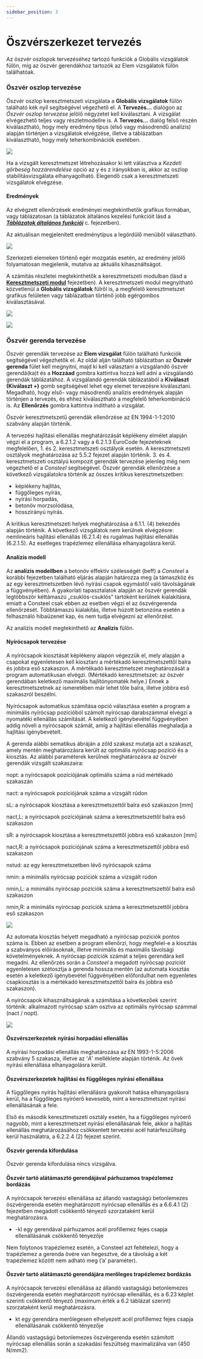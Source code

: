 ```yaml
---
sidebar_position: 3
---
```

# Öszvérszerkezet tervezés

<!-- wp:paragraph -->

Az öszvér oszlopok tervezéséhez tartozó funkciók a Globális vizsgálatok fülön, míg az öszvér gerendákhoz tartozók az Elem vizsgálatok fülön találhatóak.

<!-- /wp:paragraph -->

<!-- wp:heading {"level":3} -->

### Öszvér oszlop tervezése

<!-- /wp:heading -->

<!-- wp:paragraph -->

Öszvér oszlop keresztmetszeti vizsgálata a **Globális vizsgálatok** fülön található kék nyíl segítségével végezhető el. A **Tervezés…** dialógon az _Öszvér oszlop tervezése_ jelölő négyzetet kell kiválasztani. A vizsgálat elvégezhető teljes vagy részletmodellre is. A **Tervezés…** dialóg felső részén kiválasztható, hogy mely eredmény típus (első vagy másodrendű analízis) alapján történjen a vizsgálatok elvégzése, illetve a táblázatban kiválasztható, hogy mely teherkombinációk esetében.

<!-- /wp:paragraph -->

<!-- wp:image {"align":"center","id":37184,"width":466,"height":410,"sizeSlug":"full","linkDestination":"media","className":"is-style-editorskit-rounded"} -->

[![](https://Consteelsoftware.com/wp-content/uploads/2022/06/dial_oszver_szelveny.png)](./img/wp-content-uploads-2022-06-dial_oszver_szelveny.png)

<!-- /wp:image -->

<!-- wp:paragraph -->

Ha a vizsgált keresztmetszet létrehozásakor ki lett választva a _Kezdeti görbeség hozzárendelése_ opció az y és z irányokban is, akkor az oszlop stabilitásvizsgálata elhanyagolható. Elegendő csak a keresztmetszeti vizsgálatok elvégzése.

<!-- /wp:paragraph -->

<!-- wp:heading {"level":4} -->

#### Eredmények

<!-- /wp:heading -->

<!-- wp:paragraph -->

Az elvégzett ellenőrzések eredményei megtekinthetők grafikus formában, vagy táblázatosan (a táblázatok általános kezelési funkcióit lásd a _[**Táblázatok általános funkciói**](../1_0_general-description/1_4_general-functions-for-tables.md)_ c. fejezetben).

<!-- /wp:paragraph -->

<!-- wp:paragraph -->

Az aktuálisan megjelenített eredménytípus a legördülő menüből választható.

<!-- /wp:paragraph -->

<!-- wp:image {"align":"center","id":37176,"width":573,"height":355,"sizeSlug":"full","linkDestination":"media"} -->

[![](https://Consteelsoftware.com/wp-content/uploads/2022/06/scr_tervezes_oszver_eredmenyek.png)](./img/wp-content-uploads-2022-06-scr_tervezes_oszver_eredmenyek.png)

<!-- /wp:image -->

<!-- wp:paragraph -->

Szerkezeti elemeken történő egér mozgatás esetén, az eredmény jelölő folyamatosan megjelenik, mutatva az aktuális kihasználtságot.

<!-- /wp:paragraph -->

<!-- wp:paragraph -->

A számítás részletei megtekinthetők a keresztmetszeti modulban (lásd a [**Keresztmetszeti modul**](../../category/section-module) fejezetben). A keresztmetszeti modul megnyitható közvetlenül a **Globális vizsgálatok** fülről is, a megfelelő keresztmetszet grafikus felületen vagy táblázatban történő jobb egérgombos kiválasztásával.

<!-- /wp:paragraph -->

<!-- wp:image {"align":"left","id":37051,"width":302,"height":213,"sizeSlug":"full","linkDestination":"media","className":"is-style-editorskit-rounded"} -->

[![](https://Consteelsoftware.com/wp-content/uploads/2022/06/scr_tervezes_globalis_szelvenyvizsgalat.png)](./img/wp-content-uploads-2022-06-scr_tervezes_globalis_szelvenyvizsgalat.png)

<!-- /wp:image -->

<!-- wp:image {"align":"right","id":37043,"width":427,"height":207,"sizeSlug":"full","linkDestination":"media","className":"is-style-editorskit-rounded"} -->

[![](https://Consteelsoftware.com/wp-content/uploads/2022/06/scr_tervezes_globalis_szelvenyvizsgalat_tablazat.png)](./img/wp-content-uploads-2022-06-scr_tervezes_globalis_szelvenyvizsgalat_tablazat.png)

<!-- /wp:image -->

<!-- wp:spacer {"height":"10px"} -->

<!-- /wp:spacer -->

<!-- wp:heading {"level":3} -->

### Öszvér gerenda tervezése

<!-- /wp:heading -->

<!-- wp:paragraph -->

Öszvér gerendák tervezése az **Elem vizsgálat** fülön található funkciók segítségével végezhetők el. Az oldal alján található táblázatban az **Öszvér gerenda** fület kell megnyitni, majd ki kell választani a vizsgálandó öszvér gerendá(ka)t és a **Hozzáad** gombra kattintva hozzá kell adni a vizsgálandó gerendák táblázatához. A vizsgálandó gerendák táblázatából a **Kiválaszt (Kiválaszt +)** gomb segítségével lehet egy elemet tervezésre kiválasztani. Megadható, hogy első- vagy másodrendű analízis eredmények alapján történjen a tervezés, és ehhez kiválasztható a megfelelő teherkombináció is. Az **Ellenőrzés** gombra kattintva indítható a vizsgálat.

<!-- /wp:paragraph -->

<!-- wp:paragraph -->

Öszvér keresztmetszetű gerendák ellenőrzése az EN 1994-1-1:2010 szabvány alapján történik.

<!-- /wp:paragraph -->

<!-- wp:paragraph -->

A tervezési hajlítási ellenállás meghatározását képlékeny elmélet alapján végzi el a program, a 6.2.1.2 vagy a 6.2.1.3 EuroCode fejezeteknek megfelelően, 1. és 2. keresztmetszeti osztályok esetén. A keresztmetszeti osztályok meghatározása az 5.5.2 fejezet alapján történik. 3. és 4. keresztmetszeti osztályú kompozit gerendák tervezése jelenleg még nem végezhető el a _Consteel_ segítségével. Öszvér gerendák ellenőrzése a következő vizsgálatokra történik az összes kritikus keresztmetszetben:

<!-- /wp:paragraph -->

<!-- wp:list -->

- képlékeny hajlítás,
- függőleges nyírás,
- nyírási horpadás,
- betonöv morzsolódása,
- hosszirányú nyírás.

<!-- /wp:list -->

<!-- wp:paragraph -->

A kritikus keresztmetszeti helyek meghatározása a 6.1.1. (4) bekezdés alapján történik. A következő vizsgálatok nem kerülnek elvégzésre: nemlineáris hajlítási ellenállás (6.2.1.4) és rugalmas hajlítási ellenállás (6.2.1.5). Az esetleges trapézlemez ellenállása elhanyagolásra kerül.

<!-- /wp:paragraph -->

<!-- wp:heading {"level":4} -->

#### Analízis modell

<!-- /wp:heading -->

<!-- wp:paragraph -->

Az **analízis modellben** a betonöv effektív szélességét (beff) a _Consteel_ a korábbi fejezetben található eljárás alapján határozza meg (a támaszköz és az egy keresztmetszetben lévő nyírási csapok egymástól való távolságának a függvényében). A gyakorlati tapasztalatok alapján az öszvér gerendák legtöbbször kéttámaszú „csuklós-csuklós” tartóként kerülnek kialakításra, emiatt a Consteel csak ebben az esetben végzi el az öszvérgerenda ellenőrzését. Többtámaszú kialakítás, illetve húzott betonzóna esetén a felhasználó hibaüzenet kap, és nem tudja elvégezni az ellenőrzést.

<!-- /wp:paragraph -->

<!-- wp:paragraph -->

Az analízis modell megtekinthető az **Analízis** fülön.

<!-- /wp:paragraph -->

<!-- wp:heading {"level":4} -->

#### Nyírócsapok tervezése

<!-- /wp:heading -->

<!-- wp:paragraph -->

A nyírócsapok kiosztását képlékeny alapon végezzük el, mely alapján a csapokat egyenletesen kell kiosztani a mértékadó keresztmetszettől balra és jobbra eső szakaszon. A mértékadó keresztmetszet meghatározását a program automatikusan elvégzi. (Mértékadó keresztmetszet: az öszvér gerendában keletkező maximális hajlítónyomaték helye.) Ennek a keresztmetszetnek az ismeretében már lehet tőle balra, illetve jobbra eső szakaszról beszélni.

<!-- /wp:paragraph -->

<!-- wp:paragraph -->

Nyírócsapok automatikus számítása opció választása esetén a program a minimális nyírócsap pozícióból számolt nyírócsap darabszámmal elvégzi a nyomatéki ellenállás számítását. A keletkező igénybevétel függvényében addig növeli a nyírócsapok számát, amíg a hajlítási ellenállás meghaladja a hajlítási igénybevételt.

<!-- /wp:paragraph -->

<!-- wp:paragraph -->

A gerenda alábbi sematikus ábráján a zöld szakasz mutatja azt a szakaszt, amely mentén meghatározásra került az optimális nyírócsap pozíció és a kiosztás. Az alábbi paraméterek kerülnek meghatározásra az öszvér gerendák vizsgált szakaszaira:

<!-- /wp:paragraph -->

<!-- wp:paragraph -->

nopt: a nyírócsapok pozíciójának optimális száma a rúd mértékadó szakaszán

<!-- /wp:paragraph -->

<!-- wp:paragraph -->

nact: a nyírócsapok pozíciójának száma a vizsgált rúdon

<!-- /wp:paragraph -->

<!-- wp:paragraph -->

sL: a nyírócsapok kiosztása a keresztmetszettől balra eső szakaszon \[mm]

<!-- /wp:paragraph -->

<!-- wp:paragraph -->

nact,L: a nyírócsapok pozíciójának száma a keresztmetszettől balra eső szakaszon

<!-- /wp:paragraph -->

<!-- wp:paragraph -->

sR: a nyírócsapok kiosztása a keresztmetszettől jobbra eső szakaszon \[mm]

<!-- /wp:paragraph -->

<!-- wp:paragraph -->

nact,R: a nyírócsapok pozíciójának száma a keresztmetszettől jobbra eső szakaszon

<!-- /wp:paragraph -->

<!-- wp:paragraph -->

nstud: az egy keresztmetszetben lévő nyírócsapok száma

<!-- /wp:paragraph -->

<!-- wp:paragraph -->

nmin: a minimális nyírócsap pozíciók száma a vizsgált rúdon

<!-- /wp:paragraph -->

<!-- wp:paragraph -->

nmin,L: a minimális nyírócsap pozíciók száma a keresztmetszettől balra eső szakaszon

<!-- /wp:paragraph -->

<!-- wp:paragraph -->

nmin,R: a minimális nyírócsap pozíciók száma a keresztmetszettől jobbra eső szakaszon

<!-- /wp:paragraph -->

<!-- wp:image {"align":"center","id":37168,"width":768,"height":464,"sizeSlug":"large","linkDestination":"media","className":"is-style-editorskit-rounded"} -->

[![](./img/wp-content-uploads-2022-06-pic_tervezes_oszver_nyirocsapok-1024x619.png)](https://Consteelsoftware.com/wp-content/uploads/2022/06/pic_tervezes_oszver_nyirocsapok.png)

<!-- /wp:image -->

<!-- wp:paragraph -->

Az automata kiosztás helyett megadható a nyírócsap pozíciók pontos száma is. Ebben az esetben a program ellenőrzi, hogy megfelel-e a kiosztás a szabványos előírásoknak, illetve minimális és maximális távolsági követelményeknek. A nyírócsap pozíciók számát a teljes gerendára kell megadni. Az ellenőrzés során a _Consteel_ a megadott nyírócsap pozíciót egyenletesen szétosztja a gerenda hossza mentén (az automata kiosztás esetén a keletkező igénybevétel függvényében előfordulhat nem egyenletes csapkiosztás is a mértékadó keresztmetszettől balra és jobbra eső szakaszon).

<!-- /wp:paragraph -->

<!-- wp:paragraph -->

A nyírócsapok kihasználtságának a számítása a következőek szerint történik: alkalmazott nyírócsap szám osztva az optimális nyírócsap számmal (nact / nopt).

<!-- /wp:paragraph -->

<!-- wp:image {"align":"center","id":37160,"width":768,"height":399,"sizeSlug":"large","linkDestination":"media","className":"is-style-editorskit-rounded"} -->

[![](./img/wp-content-uploads-2022-06-scr_tervezes_oszver_eredmenyek_2-1024x532.png)](https://Consteelsoftware.com/wp-content/uploads/2022/06/scr_tervezes_oszver_eredmenyek_2.png)

<!-- /wp:image -->

<!-- wp:heading {"level":4} -->

#### Öszvérszerkezetek nyírási horpadási ellenállás

<!-- /wp:heading -->

<!-- wp:paragraph -->

A nyírási horpadási ellenállás meghatározása az EN 1993-1-5:2006 szabvány 5 szakasza, illetve az '_A_' melléklete alapján történik. Az övek nyírási ellenállása elhanyagolásra került.

<!-- /wp:paragraph -->

<!-- wp:heading {"level":4} -->

#### Öszvérszerkezetek hajlítási és függőleges nyírási ellenállása

<!-- /wp:heading -->

<!-- wp:paragraph -->

A függőleges nyírás hajlítási ellenállásra gyakorolt hatása elhanyagolásra kerül, ha a függőleges nyíróerő kevesebb, mint a keresztmetszet nyírási ellenállásának a fele.

<!-- /wp:paragraph -->

<!-- wp:paragraph -->

Első és második keresztmetszeti osztály esetén, ha a függőleges nyíróerő nagyobb, mint a keresztmetszet nyírási ellenállásának fele, akkor a hajlítás ellenállás meghatározásához csökkentett tervezési acél határfeszültség kerül használatra, a 6.2.2.4 (2) fejezet szerint.

<!-- /wp:paragraph -->

<!-- wp:heading {"level":4} -->

#### Öszvér gerenda kifordulása

<!-- /wp:heading -->

<!-- wp:paragraph -->

Öszvér gerenda kifordulása nincs vizsgálva.

<!-- /wp:paragraph -->

<!-- wp:heading {"level":4} -->

#### Öszvér tartó alátámasztó gerendájával párhuzamos trapézlemez bordázás

<!-- /wp:heading -->

<!-- wp:paragraph -->

A nyírócsapok tervezési ellenállása az állandó vastagságú betonlemezes öszvérgerenda esetén meghatározott nyírócsap ellenállás és a 6.6.4.1 (2) fejezetben megadott csökkentő tényező szorzataként kerül meghatározásra.

<!-- /wp:paragraph -->

<!-- wp:list -->

- \-kl egy gerendával párhuzamos acél profillemez fejes csapja ellenállásának csökkentő tényezője

<!-- /wp:list -->

<!-- wp:paragraph -->

Nem folytonos trapézlemez esetén, a Consteel azt feltételezi, hogy a trapézlemez a gerenda övére van hegesztve, de a távolság a két trapézlemez között nem adható meg (’a’ paraméter).

<!-- /wp:paragraph -->

<!-- wp:heading {"level":4} -->

#### Öszvér tartó alátámasztó gerendájára merőleges trapézlemez bordázás

<!-- /wp:heading -->

<!-- wp:paragraph -->

A nyírócsapok tervezési ellenállása az állandó vastagságú betonlemezes öszvérgerenda esetén meghatározott nyírócsap ellenállás, és a 6.23 képlet szerinti csökkentő tényező (maximum érték a 6.2 táblázat szerint) szorzataként kerül meghatározásra.

<!-- /wp:paragraph -->

<!-- wp:list -->

-  kt egy gerendára merőlegesen elhelyezett acél profillemez fejes csapja ellenállásának csökkentő tényezője

<!-- /wp:list -->

<!-- wp:paragraph -->

Állandó vastagságú betonlemezes öszvérgerenda esetén számított nyírócsap ellenállás során a szakadási feszültség maximalizálva van (450 N/mm2).

<!-- /wp:paragraph -->
